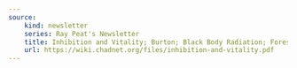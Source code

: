 ```yaml
---
source:
    kind: newsletter
    series: Ray Peat's Newsletter
    title: Inhibition and Vitality; Burton; Black Body Radiation; Forests; Caffeine; Cystic Fibrosis; Food Radiation
    url: https://wiki.chadnet.org/files/inhibition-and-vitality.pdf
---
```

